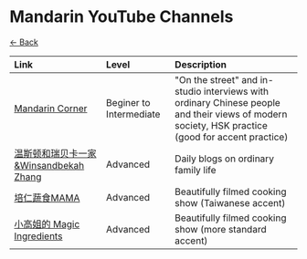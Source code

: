 # Mandarin YouTube Channels

[← Back](../)

| Link | Level | Description |
| :--- | :--- | :--- |
| [Mandarin Corner](https://www.youtube.com/c/MandarinCorner2) | Beginer to Intermediate | "On the street" and in-studio interviews with ordinary Chinese people and their views of modern society, HSK practice (good for accent practice) |
| [温斯顿和瑞贝卡一家&Winsandbekah Zhang](https://www.youtube.com/channel/UClqwKq2urDqRI2EPgm0e9xg) | Advanced | Daily blogs on ordinary family life |
| [培仁蔬食MAMA](https://www.youtube.com/channel/UC5fhJGc9ve4RcnSkXNaJUDw) | Advanced | Beautifully filmed cooking show (Taiwanese accent) |
| [小高姐的 Magic Ingredients](https://www.youtube.com/channel/UCCKlp1JI9Yg3-cUjKPdD3mw) | Advanced | Beautifully filmed cooking show (more standard accent) |
